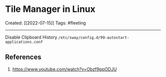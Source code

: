 

# Tile Manager in Linux
Created:  [[2022-07-15]]
Tags: #fleeting 

---
Disable Clipboard History 
`/etc/sway/config.d/99-autostart-applications.conf`











## References
1. https://www.youtube.com/watch?v=Obzf9ppODJU